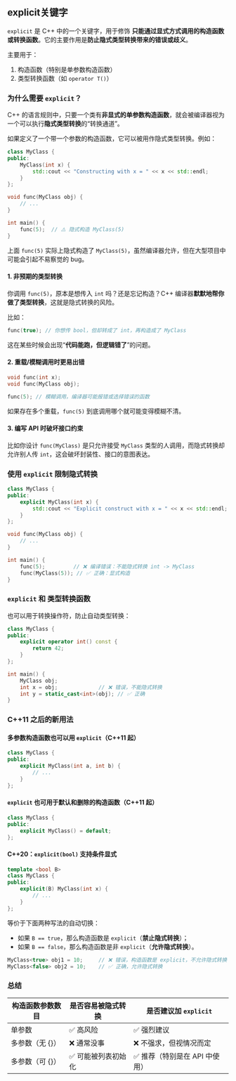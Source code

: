 ## explicit关键字

`explicit` 是 C++ 中的一个关键字，用于修饰 **只能通过显式方式调用的构造函数或转换函数**。它的主要作用是**防止隐式类型转换带来的错误或歧义**。

主要用于：

1. 构造函数（特别是单参数构造函数）
2. 类型转换函数（如 `operator T()`）

### 为什么需要 `explicit`？

C++ 的语言规则中，只要一个类有**非显式的单参数构造函数**，就会被编译器视为一个可以执行**隐式类型转换**的“转换通道”。

如果定义了一个带一个参数的构造函数，它可以被用作隐式类型转换。例如：

```cpp
class MyClass {
public:
    MyClass(int x) {
        std::cout << "Constructing with x = " << x << std::endl;
    }
};

void func(MyClass obj) {
    // ...
}

int main() {
    func(5);  // ⚠️ 隐式构造 MyClass(5)
}
```

上面 `func(5)` 实际上隐式构造了 `MyClass(5)`，虽然编译器允许，但在大型项目中可能会引起不易察觉的 bug。

#### 1. **非预期的类型转换**

你调用 `func(5)`，原本是想传入 `int` 吗？还是忘记构造？C++ 编译器**默默地帮你做了类型转换**，这就是隐式转换的风险。

比如：

```cpp
func(true); // 你想传 bool，但却转成了 int，再构造成了 MyClass
```

这在某些时候会出现“**代码能跑，但逻辑错了**”的问题。

#### 2. **重载/模糊调用时更易出错**

```cpp
void func(int x);
void func(MyClass obj);

func(5); // 模糊调用，编译器可能报错或选择错误的函数
```

如果存在多个重载，`func(5)` 到底调用哪个就可能变得模糊不清。

#### 3. **编写 API 时破坏接口约束**

比如你设计 `func(MyClass)` 是只允许接受 `MyClass` 类型的人调用，而隐式转换却允许别人传 `int`，这会破坏封装性、接口的意图表达。

### 使用 `explicit` 限制隐式转换

```cpp
class MyClass {
public:
    explicit MyClass(int x) {
        std::cout << "Explicit construct with x = " << x << std::endl;
    }
};

void func(MyClass obj) {
    // ...
}

int main() {
    func(5);         // ❌ 编译错误：不能隐式转换 int -> MyClass
    func(MyClass(5)); // ✅ 正确：显式构造
}
```

###  `explicit` 和 类型转换函数

也可以用于转换操作符，防止自动类型转换：

```cpp
class MyClass {
public:
    explicit operator int() const {
        return 42;
    }
};

int main() {
    MyClass obj;
    int x = obj;             // ❌ 错误，不能隐式转换
    int y = static_cast<int>(obj); // ✅ 正确
}
```

### C++11 之后的新用法

#### 多参数构造函数也可以用 `explicit`（C++11 起）

```cpp
class MyClass {
public:
    explicit MyClass(int a, int b) {
        // ...
    }
};
```

#### `explicit` 也可用于默认和删除的构造函数（C++11 起）

```cpp
class MyClass {
public:
    explicit MyClass() = default;
};
```

#### C++20：`explicit(bool)` 支持条件显式

```cpp
template <bool B>
class MyClass {
public:
    explicit(B) MyClass(int x) {
        // ...
    }
};
```

等价于下面两种写法的自动切换：

- 如果 `B == true`，那么构造函数是 `explicit`（**禁止隐式转换**）；
- 如果 `B == false`，那么构造函数是非 `explicit`（**允许隐式转换**）。

```cpp
MyClass<true> obj1 = 10;     // ❌ 错误，构造函数是 explicit，不允许隐式转换
MyClass<false> obj2 = 10;    // ✅ 正确，允许隐式转换
```

### 总结

| 构造函数参数数目 | 是否容易被隐式转换 | 是否建议加 `explicit`         |
| ---------------- | ------------------ | ----------------------------- |
| 单参数           | ✅ 高风险           | ✅ 强烈建议                    |
| 多参数（无 {}）  | ❌ 通常没事         | ❌ 不强求，但视情况而定        |
| 多参数（可 {}）  | ✅ 可能被列表初始化 | ✅ 推荐（特别是在 API 中使用） |
